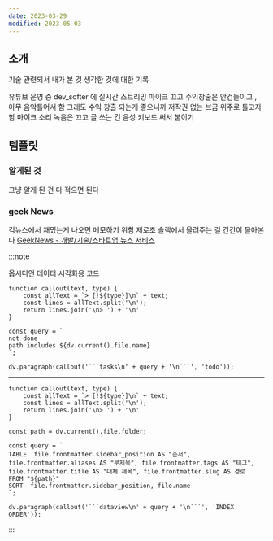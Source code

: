 ```yaml
---
date: 2023-03-29
modified: 2023-05-03
---
```


## 소개

기술 관련되서 내가 본 것
생각한 것에 대한 기록

유튜브 운영 중
dev_softer 에 실시간 스트리밍 마이크 끄고
수익창출은 안건들이고 , 아무 음악틀어서 함
그래도 수익 창출 되는게 좋으니까 저작권 없는 브금 위주로 틀고자 함
마이크 소리 녹음은 끄고 글 쓰는 건 음성 키보드 써서 붙이기

## 템플릿

### 알게된 것

그냥 알게 된 건 다 적으면 된다

### geek News

긱뉴스에서 재밌는게 나오면 메모하기 위함
제로초 슬랙에서 올려주는 걸 간간이 몰아본다
[GeekNews - 개발/기술/스타트업 뉴스 서비스](https://news.hada.io/)

:::note

옵시디언 데이터 시각화용 코드

````dataviewjs
function callout(text, type) {
    const allText = `> [!${type}]\n` + text;
    const lines = allText.split('\n');
    return lines.join('\n> ') + '\n'
}

const query = `
not done
path includes ${dv.current().file.name}
`;

dv.paragraph(callout('```tasks\n' + query + '\n```', 'todo'));
````

---

````dataviewjs
function callout(text, type) {
    const allText = `> [!${type}]\n` + text;
    const lines = allText.split('\n');
    return lines.join('\n> ') + '\n'
}

const path = dv.current().file.folder;

const query = `
TABLE  file.frontmatter.sidebar_position AS "순서", file.frontmatter.aliases AS "부제목", file.frontmatter.tags AS "태그", file.frontmatter.title AS "대체 제목", file.frontmatter.slug AS 경로
FROM "${path}"
SORT  file.frontmatter.sidebar_position, file.name
`;

dv.paragraph(callout('```dataview\n' + query + '\n```', 'INDEX ORDER'));
````

:::
